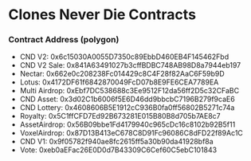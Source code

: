 # Clones Never Die Contracts

### Contract Address (polygon)
- CND V2: 0x6c15030A0055D7350c89EbbD460EB4F145462Fbd
- CND V2 Sale: 0x841A63491027b3cffBDBC748AB98D8a7944eb197
- Nectar: 0x662e0c208238Fc014429c8C4F28f82AaC6F59b9D
- Lotus: 0x4172DF61f6842870049FcD07b8E9FE6CEA7789EA
- Multi Airdrop: 0xEbf7DC538688c3Ee9512F12da56ff2D5c32CFaBC
- CND Asset: 0x3d02C1b6006f5E6D46dd9bbcbC7196B279f9caE6
- CND Lottery: 0x4608606B5E1912cC936B0fa0ff56802B5271c74a
- Royalty: 0x5C1ffCFD7Ed92B673281E015B80B8d705b7AE8c7
- AssetAirdrop: 0x56B09bbe1Fd4179940c965cDc16c8102b92B5f11
- VoxelAirdrop: 0x87D13B413eC678C8D91Fc96086C8dFD22f89Ac1C
- CND V1: 0x9f05782f940ae8fc2615ff5a30b90da41928bf8a
- Vote: 0xeb0aEFac26E0D0d7B43309C6Cef60C5ebC101843